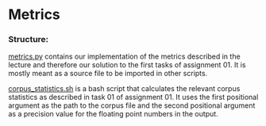 # Metrics

### Structure: 
[metrics.py](./metrics.py) contains our implementation of the metrics described in the lecture and therefore our solution to the first tasks of assignment 01.
It is mostly meant as a source file to be imported in other scripts.

[corpus_statistics.sh](./corpus_statistics.sh) is a bash script that calculates the relevant corpus statistics as described in task 01 of assignment 01. 
It uses the first positional argument as the path to the corpus file and the second positional argument as a precision value for the floating point numbers in the output.

